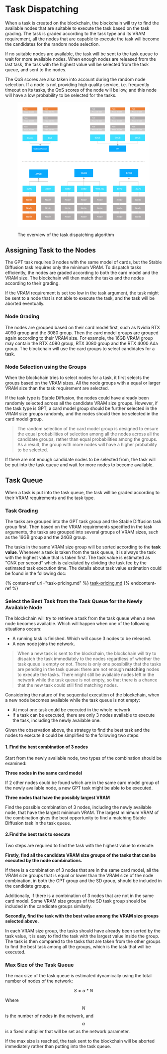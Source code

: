 # Task Dispatching

When a task is created on the blockchain, the blockchain will try to find the available nodes that are suitable to execute the task based on the task grading. The task is graded according to the task type and its VRAM requirement, all the nodes that are capable to execute the task will become the candidates for the random node selection.

If no suitable nodes are available, the task will be sent to the task queue to wait for more available nodes. When enough nodes are released from the last task, the task with the highest value will be selected from the task queue, and sent to the nodes.

The QoS scores are also taken into account during the random node selection. If a node is not providing high quality service, i.e. frequently timeout on its tasks, the QoS scores of the node will be low, and this node will have a low probability to be selected for the tasks.

<figure><img src="../.gitbook/assets/a94e3a399d5954d9bee2ea9e9dba36e (1).png" alt=""><figcaption><p>The overview of the task dispatching algorithm</p></figcaption></figure>

## Assigning Task to the Nodes

The GPT task requires 3 nodes with the same model of cards, but the Stable Diffusion task requires only the minimum VRAM. To dispatch tasks efficiently, the nodes are graded according to both the card model and the VRAM size. The blockchain will then match the tasks and the nodes according to their grading.

If the VRAM requirement is set too low in the task argument, the task might be sent to a node that is not able to execute the task, and the task will be aborted eventually.

### Node Grading

The nodes are grouped based on their card model first, such as Nvidia RTX 4090 group and the 3080 group. Then the card model groups are grouped again according to their VRAM size. For example, the 16GB VRAM group may contain the RTX 4080 group, RTX 3080 group and the RTX 4000 Ada group. The blockchain will use the card groups to select candidates for a task.&#x20;

### Node Selection using the Groups

When the blockchain tries to select nodes for a task, it first selects the groups based on the VRAM sizes. All the node groups with a equal or larger VRAM size than the task requirement are selected.

If the task type is Stable Diffusion, the nodes could have already been randomly selected across all the candidate VRAM size groups. However, if the task type is GPT, a card model group should be further selected in the VRAM size groups randomly, and the nodes should then be selected in the card model group.

> The random selection of the card model group is designed to ensure the equal probabilities of selection among all the nodes across all the candidate groups, rather than equal probabilities among the groups. As a result, the group with more nodes will have a higher probability to be selected.

If there are not enough candidate nodes to be selected from, the task will be put into the task queue and wait for more nodes to become available.

## Task Queue

When a task is put into the task queue, the task will be graded according to their VRAM requirements and the task type.

### Task Grading

The tasks are grouped into the GPT task group and the Stable Diffusion task group first. Then based on the VRAM requirements specified in the task arguments, the tasks are grouped into several groups of VRAM sizes, such as the 16GB group and the 24GB group.

The tasks in the same VRAM size group will be sorted according to the **task value**. Whenever a task is taken from the task queue, it is always the task with the highest value that is taken first. The task value is estimated as "CNX per second" which is calculated by dividing the task fee by the estimated task execution time. The details about task value estimation could be found in the following doc:

{% content-ref url="task-pricing.md" %}
[task-pricing.md](task-pricing.md)
{% endcontent-ref %}

### Select the Best Task from the Task Queue for the Newly Available Node

The blockchain will try to retrieve a task from the task queue when a new node becomes available. Which will happen when one of the following situations occurs:

* A running task is finished. Which will cause 3 nodes to be released.
* A new node joins the network.

> When a new task is sent to the blockchain, the blockchain will try to dispatch the task immediately to the nodes regardless of whether the task queue is empty or not. There is only one possibility that the tasks are pending in the task queue: there are not enough **matching** nodes to execute the tasks. There might still be available nodes left in the network while the task queue is not empty, so that there is a chance that the new task could still find matching nodes.

Considering the nature of the sequential execution of the blockchain, when a new node becomes available while the task queue is not empty:

* At most one task could be executed in the whole network.
* If a task can be executed, there are only 3 nodes available to execute the task, including the newly available one.

Given the observation above, the strategy to find the best task and the nodes to execute it could be simplified to the following two steps:

#### 1. Find the best combination of 3 nodes

Start from the newly available node, two types of the combination should be examined:&#x20;

**Three nodes in the same card model**

If 2 other nodes could be found which are in the same card model group of the newly available node, a new GPT task might be able to be executed.

**Three nodes that have the possibly largest VRAM**

Find the possible combination of 3 nodes, including the newly available node, that have the largest minimum VRAM. The largest minimum VRAM of the combination gives the best opportunity to find a matching Stable Diffusion task in the task queue.

#### 2.Find the best task to execute

Two steps are required to find the task with the highest value to execute:

**Firstly, find all the candidate VRAM size groups of the tasks that can be executed by the node combinations.**

If there is a combination of 3 nodes that are in the same card model, all the VRAM size groups that is equal or lower than the VRAM size of the node combination, in both the GPT group and the SD group, should be included in the candidate groups.

Additionally, if there is a combination of 3 nodes that are not in the same card model. Some VRAM size groups of the SD task group should be included in the candidate groups similarly.

**Secondly, find the task with the best value among the VRAM size groups selected above.**

In each VRAM size group, the tasks should have already been sorted by the task value, it is easy to find the task with the largest value inside the group. The task is then compared to the tasks that are taken from the other groups to find the best task among all the groups, which is the task that will be executed.

### Max Size of the Task Queue

The max size of the task queue is estimated dynamically using the total number of nodes of the network:

$$
S = \alpha * N
$$

Where $$N$$ is the number of nodes in the network, and $$\alpha$$ is a fixed multiplier that will be set as the network parameter.

If the max size is reached, the task sent to the blockchain will be aborted immediately rather than putting into the task queue.

